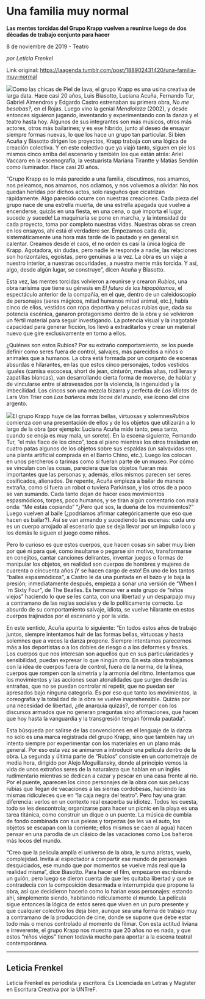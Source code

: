# Una familia muy normal

**Las mentes torcidas del Grupo Krapp vuelven a reunirse luego de dos décadas de trabajo conjunto para hacer**

8 de noviembre de 2019 - Teatro

_por Leticia Frenkel_

Link original: https://laagenda.tumblr.com/post/188902431420/una-familia-muy-normal

![](https://64.media.tumblr.com/32306f421334abc4b28f5e16fbc8aa0d/405944fae81db933-a0/s500x750/2ae42b179151ce61a86f9c2975dc24190b496d46.jpg)Como las chicas de Piel de lava, el grupo Krapp es una usina creativa de larga data. Hace casi 20 años, Luis Biasotto, Luciana Acuña, Fernando Tur, Gabriel Almendros y Edgardo Castro estrenaban su primera obra, *No me besabas?*, en el Rojas. Luego vino la genial *Mendiolaza* (2002), y desde entonces siguieron jugando, inventando y experimentando con la danza y el teatro hasta hoy. Algunos de sus integrantes son más músicos, otros más actores, otros más bailarines; y es ese híbrido, junto al deseo de ensayar siempre formas nuevas, lo que los hace un grupo tan particular. Si bien Acuña y Biasotto dirigen los proyectos, Krapp trabaja con una lógica de creación colectiva. Y en este colectivo que ya viajó tanto, siguen en pie los mismos cinco arriba del escenario y también los que están atrás: Ariel Vaccaro en la escenografía, la vestuarista Mariana Tirantte y Matías Sendón como iluminador. Hace casi 20 años.


“Grupo Krapp es lo más parecido a una familia, discutimos, nos amamos, nos peleamos, nos amamos, nos odiamos, y nos volvemos a olvidar. No nos quedan heridas por dichos actos, solo rasguños que cicatrizan rápidamente. Algo parecido ocurre con nuestras creaciones. Cada pieza del grupo nace de una estrella muerta, de una estrella apagada que vuelve a encenderse, quizás en una fiesta, en una cena, o qué importa el lugar, sucede ¡y sucede! La maquinaria se pone en marcha, y la intensidad de cada proyecto, toma por completo nuestras vidas. Nuestras obras se crean en los ensayos, ahí está el verdadero ser. Empezamos cada día, sistemáticamente una hora más tarde de lo pautado y en general sin calentar. Creamos desde el caos, el no orden es casi la única lógica de Krapp. Agotadora, sin dudas, pero nadie le responde a nadie, las relaciones son horizontales, egoístas, pero genuinas a la vez. La obra es un viaje a nuestro interior, a nuestras oscuridades, a nuestra mente más torcida. Y así, algo, desde algún lugar, se construye”, dicen Acuña y Biasotto.


Esta vez, las mentes torcidas volvieron a reunirse y crearon *Rubios*, una obra rarísima que tiene su génesis en *El futuro de los hipopótamos*, el espectáculo anterior de la compañía, en el que, dentro de un caleidoscopio de personajes (seres mágicos, mitad humanos mitad animal, etc.), había cinco de ellos, vestidos con ropa deportiva y pelucas rubias que, dada su potencia escénica, ganaron protagonismo dentro de la obra y se volvieron un fértil material para seguir investigando. La potencia visual y la inagotable capacidad para generar ficción, los llevó a extraditarlos y crear un material nuevo que gire exclusivamente en torno a ellos.


¿Quiénes son estos Rubios? Por su extraño comportamiento, se los puede definir como seres fuera de control, salvajes, más parecidos a niños o animales que a humanos. La obra está formada por un conjunto de escenas absurdas e hilarantes, en las que estos cinco personajes, todos vestidos iguales (camisa escocesa, short de jean, cinturón, medias altas, rodilleras y zapatillas blancas), van desarrollando cierta forma de moverse, de hablar y de vincularse entre sí atravesados por la violencia, la ingenuidad y la imbecilidad. Los cincos son una mezcla bizarra y perfecta de *Los idiotas* de Lars Von Trier con *Los bañeros más locos del mundo*, ese ícono del cine argento.


![](https://64.media.tumblr.com/32306f421334abc4b28f5e16fbc8aa0d/405944fae81db933-a0/s500x750/2ae42b179151ce61a86f9c2975dc24190b496d46.jpg)El grupo Krapp huye de las formas bellas, virtuosas y solemnes*Rubios* comienza con una presentación de ellos y de los objetos que utilizarán a lo largo de la obra (por ejemplo: Luciana Acuña mide tanto, pesa tanto, cuando se enoja es muy mala, un sorete). En la escena siguiente, Fernando Tur, “el más flaco de los cinco”, toca el piano mientras los otros trasladan en cuatro patas algunos de los objetos sobre sus espaldas (un salvavidas roto, una planta artificial comprada en el Barrio Chino, etc.). Luego los colocan en unos percheros o tarimas como si fueran parte de un museo. Por cómo se vinculan con las cosas, pareciera que los objetos fueran más importantes que las personas y, además, ellos mismos parecen ser seres cosificados, alienados. De repente, Acuña empieza a bailar de manera extraña, como si fuera un robot o tuviera Parkinson, y los otros de a poco se van sumando. Cada tanto dejan de hacer esos movimientos espasmódicos, torpes, poco humanos, y se tiran algún comentario con mala onda: “Me estás copiando” “¿Pero qué sos, la dueña de los movimientos?” Luego vuelven al baile (¿podríamos afirmar categóricamente que eso que hacen es bailar?). Así se van armando y sucediendo las escenas: cada uno es un cuerpo arrojado al escenario que se deja llevar por un impulso loco y los demás le siguen el juego como niños.


Pero lo curioso es que estos cuerpos, que hacen cosas sin saber muy bien por qué ni para qué, como insultarse o pegarse sin motivo, transformarse en conejitos, cantar canciones delirantes, inventar juegos o formas de manipular los objetos, en realidad son cuerpos de hombres y mujeres de cuarenta o cincuenta años ¡Y se hacen cargo de esto! En uno de los tantos “bailes espasmódicos”, a Castro le da una puntada en el bazo y le baja la presión; inmediatamente después, empieza a sonar una versión de “When I´m Sixty Four”, de The Beatles. Es hermoso ver a este grupo de “niños viejos” haciendo lo que se les canta, con una libertad y un desparpajo muy a contramano de las reglas sociales y de lo políticamente correcto. Lo absurdo de su comportamiento salvaje, idiota, se vuelve hilarante en estos cuerpos trajinados por el escenario y por la vida.


En este sentido, Acuña apunta lo siguiente: “En todos estos años de trabajo juntos, siempre intentamos huir de las formas bellas, virtuosas y hasta solemnes que a veces la danza propone. Siempre intentamos parecernos más a los deportistas o a los dobles de riesgo o a los deformes y freaks. Los cuerpos que nos interesan son aquellos que en sus particularidades y sensibilidad, puedan expresar lo que ningún otro. En esta obra trabajamos con la idea de cuerpos fuera de control, fuera de la norma, de la línea, cuerpos que rompen con la simetría y la armonía del ritmo. Intentamos que los movimientos y las acciones sean atonalidades que surgen desde las entrañas, que no se puedan controlar ni repetir, que no puedan ser apresados bajo ninguna categoría. Es por eso que tanto los movimientos, la coreografía y la totalidad de la obra se vuelve inaprehensible. Quizás por una necesidad de libertad, ¿de anarquía quizás?, de romper con los discursos armados que no generan preguntas sino afirmaciones, que hacen que hoy hasta la vanguardia y la transgresión tengan fórmula pautada”.


Esta búsqueda por salirse de las convenciones en el lenguaje de la danza no solo es una marca registrada del grupo Krapp, sino que también hay un intento siempre por experimentar con los materiales en un plano más general. Por eso esta vez se animaron a introducir una película dentro de la obra. La segunda y última parte de “Rubios” consiste en un cortometraje de media hora, dirigido por Alejo Moguillansky, donde al principio vemos la vida de unos extraños seres de la naturaleza que hablan en un inglés rudimentario mientras se dedican a cazar y pescar en una casa frente al río. Por el puente, aparecen los cinco personajes de la obra con sus pelucas rubias que llegan de vacaciones a las sierras cordobesas, haciendo las mismas ridiculeces que en “la caja negra del teatro”. Pero hay una gran diferencia: verlos en un contexto real exacerba su idiotez. Todos les cuesta, todo se les descontrola; organizarse para hacer un picnic en la playa es una tarea titánica, como construir un dique o un puente. La música de cumbia de fondo combinada con sus peleas y torpezas (se les va el auto, los objetos se escapan con la corriente; ellos mismos se caen al agua) hacen pensar en una parodia de un clásico de las vacaciones como Los bañeros más locos del mundo.


“Creo que la película amplía el universo de la obra, le suma aristas, vuelo, complejidad. Invita al espectador a compartir ese mundo de personajes desquiciados, ese mundo que por momentos se vuelve más real que la realidad misma”, dice Biasotto. Para hacer el film, empezaron escribiendo un guión, pero luego se dieron cuenta de que les quitaba libertad y que se contradecía con la composición desarmada e interrumpida que propone la obra, así que decidieron hacerlo como lo harían esos personajes: estando ahí, simplemente siendo, habitando ridículamente el mundo. La película sigue entonces la lógica de estos seres que viven en un puro presente y que cualquier colectivo los deja bien, aunque sea una forma de trabajo muy a contramano de la producción de cine, donde se supone que debe estar todo más o menos controlado al momento de filmar. Con esta actitud liviana e irreverente, el grupo Krapp nos muestra que 20 años no es nada, y que estos “niños viejos” tienen todavía mucho para aportar a la escena teatral contemporánea. 




---

 Leticia Frenkel
----------------

 Leticia Frenkel es periodista y escritora. Es Licenciada en Letras y Magíster en Escritura Creativa por la UNTreF. 

